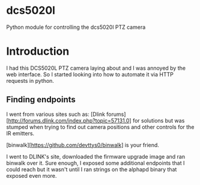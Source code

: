 # dcs5020l
Python module for controlling the dcs5020l PTZ camera

Introduction
============
I had this DCS5020L PTZ camera laying about and I was annoyed by the
web interface.  So I started looking into how to automate it via HTTP
requests in python.

Finding endpoints
-----------------
I went from various sites such as: [Dlink forums][http://forums.dlink.com/index.php?topic=57131.0] for solutions but was stumped when trying to find out camera positions and other controls for the IR emitters.

[binwalk][https://github.com/devttys0/binwalk] is your friend.

I went to DLINK's site, downloaded the firmware upgrade image and ran binwalk over it.  Sure enough, I exposed some additional endpoints that I could reach but it wasn't until I ran strings on the alphapd binary that exposed even more.

